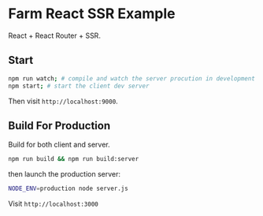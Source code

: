 # Farm React SSR Example
React + React Router + SSR.

## Start
```sh
npm run watch; # compile and watch the server procution in development mode
npm start; # start the client dev server
```

Then visit `http://localhost:9000`.

## Build For Production
Build for both client and server.
```sh
npm run build && npm run build:server
```

then launch the production server:
```sh
NODE_ENV=production node server.js
```

Visit `http://localhost:3000`
